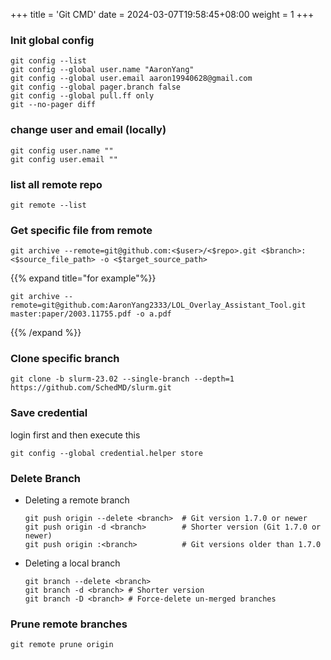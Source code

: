 +++
title = 'Git CMD'
date = 2024-03-07T19:58:45+08:00
weight = 1
+++

### Init global config
```shell
git config --list
git config --global user.name "AaronYang"
git config --global user.email aaron19940628@gmail.com
git config --global pager.branch false
git config --global pull.ff only
git --no-pager diff
```

### change user and email (locally)
```shell
git config user.name ""
git config user.email ""
```

### list all remote repo
```shell
git remote --list
```

### Get specific file from remote
```shell
git archive --remote=git@github.com:<$user>/<$repo>.git <$branch>:<$source_file_path> -o <$target_source_path>
```
{{% expand title="for example"%}}
```shell
git archive --remote=git@github.com:AaronYang2333/LOL_Overlay_Assistant_Tool.git master:paper/2003.11755.pdf -o a.pdf
```
{{% /expand %}}

### Clone specific branch
```shell
git clone -b slurm-23.02 --single-branch --depth=1 https://github.com/SchedMD/slurm.git
```

### Save credential
login first and then execute this
```shell
git config --global credential.helper store
```

### Delete Branch

* Deleting a remote branch
    ```shell
    git push origin --delete <branch>  # Git version 1.7.0 or newer
    git push origin -d <branch>        # Shorter version (Git 1.7.0 or newer)
    git push origin :<branch>          # Git versions older than 1.7.0
    ```
- Deleting a local branch
    ```shell
    git branch --delete <branch>
    git branch -d <branch> # Shorter version
    git branch -D <branch> # Force-delete un-merged branches
    ```
### Prune remote branches
```shell
git remote prune origin
```
